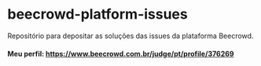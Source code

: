 # beecrowd-platform-issues
Repositório para depositar as soluções das issues da plataforma Beecrowd.
#### Meu perfil: https://www.beecrowd.com.br/judge/pt/profile/376269
